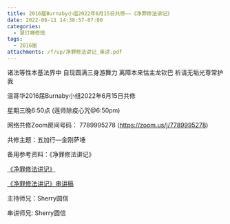 ```yaml
---
title: 2016届Burnaby小组2022年6月15日共修——《净罪修法讲记》
date: 2022-06-11 14:38:57-07:00
categories:
  - 慧灯禅修班
tags:
  - 2016届
attachments: /f/up/净罪修法讲记_串讲.pdf
---
```

诸法等性本基法界中 自现圆满三身游舞力 离障本来怙主龙钦巴 祈请无垢光尊常护我

温哥华2016届Burnaby小组2022年6月15日共修

星期三晚6:50点 (莲师除疫心咒@6:50pm)

网络共修Zoom房间号码： 7789995278 (<https://zoom.us/j/7789995278>)

共修主题：五加行—金刚萨埵

备用参考资料：《净罪修法讲记》

[《净罪修法讲记》](/f/up/净罪修法讲记（合）.pdf)

[《净罪修法讲记》串讲稿](/f/up/净罪修法讲记_串讲.pdf)

主持师兄：Sherry圆信

串讲师兄: Sherry圆信